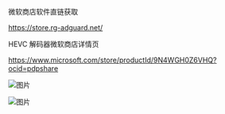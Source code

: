 微软商店软件直链获取

https://store.rg-adguard.net/

HEVC 解码器微软商店详情页

https://www.microsoft.com/store/productId/9N4WGH0Z6VHQ?ocid=pdpshare

![图片](https://github.com/user-attachments/assets/3c0d9598-02f2-43e0-a421-8981f5e91835)

![图片](https://github.com/user-attachments/assets/f0cadc16-bed9-474e-9a88-1fb480531416)
